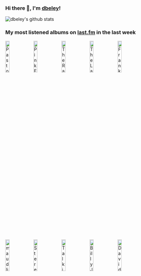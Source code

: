 ### Hi there 👋, I'm [dbeley](https://dbeley.ovh/en)!

![dbeley's github stats](https://github-readme-stats.vercel.app/api?username=dbeley)

### My most listened albums on [last.fm](https://www.last.fm/user/d_beley) in the last week

[<img src='https://lastfm.freetls.fastly.net/i/u/300x300/c80d8940a81cb9a30ea2a7df46910475.jpg' width='16%' height='16%' alt='Pastor T.L. Barrett and The Youth for Christ Choir - I Shall Wear A Crown'>](https://www.last.fm/music/pastor%2bt.l.%2bbarrett%2band%2bthe%2byouth%2bfor%2bchrist%2bchoir/i%2bshall%2bwear%2ba%2bcrown)&nbsp;
[<img src='https://lastfm.freetls.fastly.net/i/u/300x300/9c96e92b6b494f95cf278ad5c6b36d7e.png' width='16%' height='16%' alt='Pink Floyd - The Endless River'>](https://www.last.fm/music/pink%2bfloyd/the%2bendless%2briver)&nbsp;
[<img src='https://lastfm.freetls.fastly.net/i/u/300x300/4c23d584664e4767b35d50375e5eff47.png' width='16%' height='16%' alt='The Radio Dept. - Lesser Matters'>](https://www.last.fm/music/the%2bradio%2bdept./lesser%2bmatters)&nbsp;
[<img src='https://lastfm.freetls.fastly.net/i/u/300x300/48a26e613124f0a242545ebe620b4951.png' width='16%' height='16%' alt='The Last Dinner Party - Prelude To Ecstasy'>](https://www.last.fm/music/the%2blast%2bdinner%2bparty/prelude%2bto%2becstasy)&nbsp;
[<img src='https://lastfm.freetls.fastly.net/i/u/300x300/9dfdda8fd236035197deeddb1003d94e.jpg' width='16%' height='16%' alt='Frank Zappa - Weasels Ripped My Flesh'>](https://www.last.fm/music/frank%2bzappa/weasels%2bripped%2bmy%2bflesh)&nbsp;
<br>
[<img src='https://lastfm.freetls.fastly.net/i/u/300x300/9f23045f6a7d44ac8276c872203ab48c.jpg' width='16%' height='16%' alt='maudlin of the Well - Leaving Your Body Map'>](https://www.last.fm/music/maudlin%2bof%2bthe%2bwell/leaving%2byour%2bbody%2bmap)&nbsp;
[<img src='https://lastfm.freetls.fastly.net/i/u/300x300/5be4db107cf7f8e9def9338b87030ec7.jpg' width='16%' height='16%' alt='Stereolab - Cobra and Phases Group Play Voltage in the Milky Night'>](https://www.last.fm/music/stereolab/cobra%2band%2bphases%2bgroup%2bplay%2bvoltage%2bin%2bthe%2bmilky%2bnight)&nbsp;
[<img src='https://lastfm.freetls.fastly.net/i/u/300x300/e3d95ddef6f60080e68028629a8eb154.png' width='16%' height='16%' alt='Talking Heads - Fear of Music'>](https://www.last.fm/music/talking%2bheads/fear%2bof%2bmusic)&nbsp;
[<img src='https://lastfm.freetls.fastly.net/i/u/300x300/c4df4ae3b4c04237ad0dc41b3032e2bf.png' width='16%' height='16%' alt='Billy Joel - Glass Houses'>](https://www.last.fm/music/billy%2bjoel/glass%2bhouses)&nbsp;
[<img src='https://lastfm.freetls.fastly.net/i/u/300x300/622b452e302e470a132a71be9607ed6b.jpg' width='16%' height='16%' alt='David Bowie - Lodger'>](https://www.last.fm/music/david%2bbowie/lodger)&nbsp;
<br>
